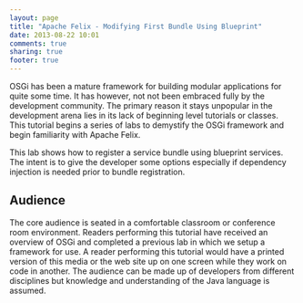 ```yaml
---
layout: page
title: "Apache Felix - Modifying First Bundle Using Blueprint"
date: 2013-08-22 10:01
comments: true
sharing: true
footer: true
---
```

OSGi has been a mature framework for building modular applications for quite some time. It has however, not not been embraced fully by the development community. The primary reason it stays unpopular in the development arena lies in its lack of beginning level tutorials or classes. This tutorial begins a series of labs to demystify the OSGi framework and begin familiarity with Apache Felix.

This lab shows how to register a service bundle using blueprint services. The intent is to give the developer some options especially if dependency injection is needed prior to bundle registration.

## Audience 
The core audience is seated in a comfortable classroom or conference room environment. Readers performing this tutorial have received an overview of OSGi and completed a previous lab in which we setup a framework for use. A reader performing this tutorial would have a printed version of this media or the web site up on one screen while they work on code in another. The audience can be made up of developers from different disciplines but knowledge and understanding of the Java language is assumed.
